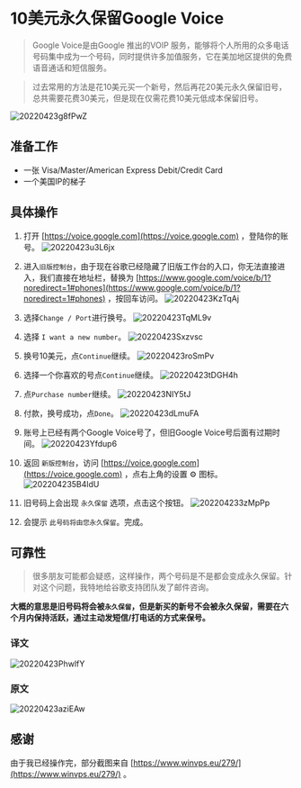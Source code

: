 # 10美元永久保留Google Voice

> Google Voice是由Google 推出的VOIP 服务，能够将个人所用的众多电话号码集中成为一个号码，同时提供许多加值服务，它在美加地区提供的免费语音通话和短信服务。

> 过去常用的方法是花10美元买一个新号，然后再花20美元永久保留旧号，总共需要花费30美元，但是现在仅需花费10美元低成本保留旧号。

![20220423g8fPwZ](https://static.nisekoo.com/blog/20220423g8fPwZ.jpg)

## 准备工作
- 一张 Visa/Master/American Express Debit/Credit Card
- 一个美国IP的梯子

## 具体操作
1. 打开 [https://voice.google.com](https://voice.google.com) ，登陆你的账号。
![20220423u3L6jx](https://static.nisekoo.com/blog/20220423u3L6jx.jpg)

2. 进入`旧版控制台`，由于现在谷歌已经隐藏了旧版工作台的入口，你无法直接进入，我们直接在地址栏，替换为 [https://www.google.com/voice/b/1?noredirect=1#phones](https://www.google.com/voice/b/1?noredirect=1#phones) ，按回车访问。
![20220423KzTqAj](https://static.nisekoo.com/blog/20220423KzTqAj.jpg)

3. 选择`Change / Port`进行换号。
![20220423TqML9v](https://static.nisekoo.com/blog/20220423TqML9v.jpg)

4. 选择 `I want a new number`。
![20220423Sxzvsc](https://static.nisekoo.com/blog/20220423Sxzvsc.jpg)

5. 换号10美元，点`Continue`继续。
![20220423roSmPv](https://static.nisekoo.com/blog/20220423roSmPv.jpg)

6. 选择一个你喜欢的号点`Continue`继续。
![20220423tDGH4h](https://static.nisekoo.com/blog/20220423tDGH4h.jpg)

7. 点`Purchase number`继续。
![20220423NIY5tJ](https://static.nisekoo.com/blog/20220423NIY5tJ.jpg)

8. 付款，换号成功，点`Done`。
![20220423dLmuFA](https://static.nisekoo.com/blog/20220423dLmuFA.jpg)

9. 账号上已经有两个Google Voice号了，但旧Google Voice号后面有过期时间。
![20220423Yfdup6](https://static.nisekoo.com/blog/20220423Yfdup6.jpg)

10. 返回 `新版控制台`，访问 [https://voice.google.com](https://voice.google.com)  ，点右上角的设置 ⚙️ 图标。
![202204235B4ldU](https://static.nisekoo.com/blog/202204235B4ldU.png)

11. 旧号码上会出现 `永久保留` 选项，点击这个按钮。
![202204233zMpPp](https://static.nisekoo.com/blog/202204233zMpPp.jpg)

12. 会提示 `此号码将由您永久保留`。完成。

## 可靠性
> 很多朋友可能都会疑惑，这样操作，两个号码是不是都会变成永久保留。针对这个问题，我特地给谷歌支持团队发了邮件咨询。

**大概的意思是旧号码将会被`永久保留`，但是新买的新号不会被永久保留，需要在六个月内保持活跃，通过主动发短信/打电话的方式来保号。**

### 译文
![20220423PhwlfY](https://static.nisekoo.com/blog/20220423PhwlfY.png)

### 原文
![20220423aziEAw](https://static.nisekoo.com/blog/20220423aziEAw.JPEG)

## 感谢
由于我已经操作完，部分截图来自 [https://www.winvps.eu/279/](https://www.winvps.eu/279/) 。



